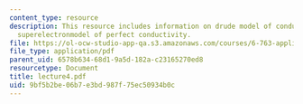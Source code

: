 ```yaml
---
content_type: resource
description: This resource includes information on drude model of conductivity, and
  superelectronmodel of perfect conductivity.
file: https://ol-ocw-studio-app-qa.s3.amazonaws.com/courses/6-763-applied-superconductivity-fall-2005/9bf5b2be06b7e3bd987f75ec50934b0c_lecture4.pdf
file_type: application/pdf
parent_uid: 6578b634-68d1-9a5d-182a-c23165270ed8
resourcetype: Document
title: lecture4.pdf
uid: 9bf5b2be-06b7-e3bd-987f-75ec50934b0c
---
```

